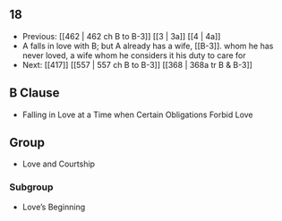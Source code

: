 ## 18
- Previous: [[462 | 462 ch B to B-3]] [[3 | 3a]] [[4 | 4a]] 
- A falls in love with B; but A already has a wife, [[B-3]]. whom he has never loved, a wife whom he considers it his duty to care for
- Next: [[417]] [[557 | 557 ch B to B-3]] [[368 | 368a tr B &amp; B-3]] 

## B Clause
- Falling in Love at a Time when Certain Obligations Forbid Love

## Group
- Love and Courtship

### Subgroup
- Love’s Beginning


